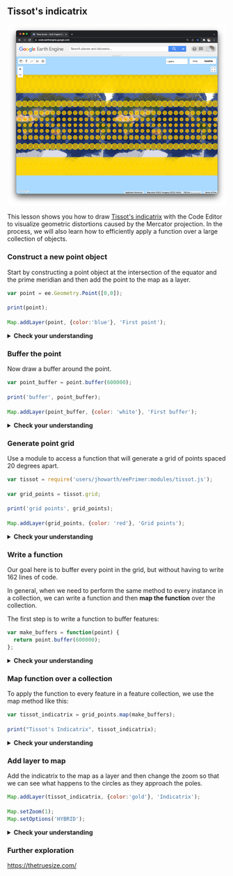 ## Tissot's indicatrix

![Tissot's Indicatrix](images/tissotIndicatrix.png)

This lesson shows you how to draw [Tissot's indicatrix](https://en.wikipedia.org/wiki/Tissot%27s_indicatrix) with the Code Editor to visualize geometric distortions caused by the Mercator projection. In the process, we will also learn how to efficiently apply a function over a large collection of objects.  

### Construct a new point object  

Start by constructing a point object at the intersection of the equator and the prime meridian and then add the point to the map as a layer.

```js
var point = ee.Geometry.Point([0,0]);

print(point);

Map.addLayer(point, {color:'blue'}, 'First point');
```

<details>
<summary><b>Check your understanding</b></summary>
<br>
<li>What is the Prime Meridian?</li>
</details>  

### Buffer the point  

Now draw a buffer around the point.

```js
var point_buffer = point.buffer(600000);

print('buffer', point_buffer);

Map.addLayer(point_buffer, {color: 'white'}, 'First buffer');
```

<details>
<summary><b>Check your understanding</b></summary>
<br>
<li>What does 600000 represent?</li>
<br>
<li>What are the units?</li>
</details>  

### Generate point grid  

Use a module to access a function that will generate a grid of points spaced 20 degrees apart.

```js
var tissot = require('users/jhowarth/eePrimer:modules/tissot.js');

var grid_points = tissot.grid;

print('grid points', grid_points);

Map.addLayer(grid_points, {color: 'red'}, 'Grid points');
```

<details>
<summary><b>Check your understanding</b></summary>
<br>
<li>What type of object is grid_points?</li>
</details>

### Write a function  

Our goal here is to buffer every point in the grid, but without having to write 162 lines of code.  

In general, when we need to perform the same method to every instance in a collection, we can write a function and then __map the function__ over the collection.

The first step is to write a function to buffer features:     

```js
var make_buffers = function(point) {
  return point.buffer(600000);
};
```
<details>
<summary><b>Check your understanding</b></summary>
<br>
Try to fill in the blanks of this sentence:
<br><br>
<li>The ____________ variable is a function; for each ______________ in the collection it __________________.</li>
</details>

### Map function over a collection  

To apply the function to every feature in a feature collection, we use the map method like this:

```js
var tissot_indicatrix = grid_points.map(make_buffers);

print("Tissot's Indicatrix", tissot_indicatrix);

```

<details>
<summary><b>Check your understanding</b></summary>
<br>
<li>How does the tissot_indicatrix object differ from the grid_points object?</li>
<br>
<li>How does .map differ from Map?</li>
<br>
<li>Why did I use double quotes rather than single quotes to define Tissot's indicatrix as a string object?
</details>

### Add layer to map  

Add the indicatrix to the map as a layer and then change the zoom so that we can see what happens to the circles as they approach the poles.    

```js
Map.addLayer(tissot_indicatrix, {color:'gold'}, 'Indicatrix');

Map.setZoom(1);
Map.setOptions('HYBRID');
```

<details>
<summary><b>Check your understanding</b></summary>
<br>
<li>Compare and contrast how the size versus the shape of the circles change as you move from the equator towards the poles.
</details>

### Further exploration    

https://thetruesize.com/
